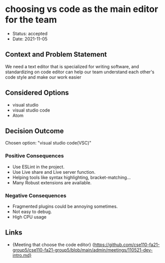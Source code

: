 # choosing vs code as the main editor for the team

-   Status: accepted
-   Date: 2021-11-05

## Context and Problem Statement

We need a text editor that is specialized for writing software, and standardizing on code editor can help our team understand each other's code  style and make our work easier

## Considered Options

-   visual studio
-   visual studio code
-   Atom

## Decision Outcome

Chosen option: "visual studio code(VSC)"

### Positive Consequences

-   Use ESLint in the project.
-   Use Live share and Live server function.
-   Helping tools like syntax highlighting, bracket-matching...
-   Many Robust extensions are available.

### Negative Consequences

-   Fragmented plugins could be annoying sometimes.
-   Not easy to debug.
-   High CPU usage

## Links 

-   {Meeting that choose the code editor} {https://github.com/cse110-fa21-group5/cse110-fa21-group5/blob/main/admin/meetings/110521-dev-intro.md}

<!-- markdownlint-disable-file MD013 -->